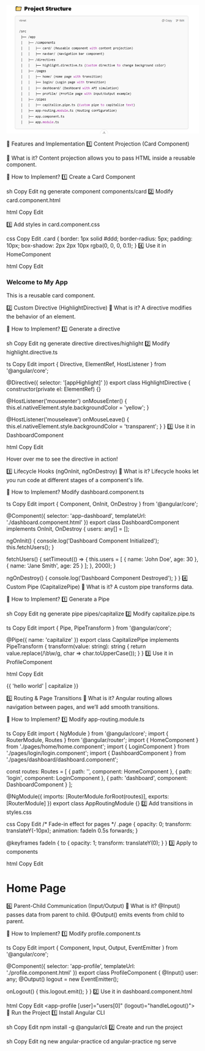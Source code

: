 ![alt text](image.png)






📌 Features and Implementation
1️⃣ Content Projection (Card Component)


📌 What is it?
Content projection allows you to pass HTML inside a reusable component.


📌 How to Implement?
1️⃣ Create a Card Component

sh
Copy
Edit
ng generate component components/card
2️⃣ Modify card.component.html

html
Copy
Edit
<div class="card">
  <div class="card-body">
    <ng-content></ng-content> <!-- Content Projection -->
  </div>
</div>
3️⃣ Add styles in card.component.css

css
Copy
Edit
.card {
  border: 1px solid #ddd;
  border-radius: 5px;
  padding: 10px;
  box-shadow: 2px 2px 10px rgba(0, 0, 0, 0.1);
}
4️⃣ Use it in HomeComponent

html
Copy
Edit
<app-card>
  <h3>Welcome to My App</h3>
  <p>This is a reusable card component.</p>
</app-card>
2️⃣ Custom Directive (HighlightDirective)
📌 What is it?
A directive modifies the behavior of an element.

📌 How to Implement?
1️⃣ Generate a directive

sh
Copy
Edit
ng generate directive directives/highlight
2️⃣ Modify highlight.directive.ts

ts
Copy
Edit
import { Directive, ElementRef, HostListener } from '@angular/core';

@Directive({
  selector: '[appHighlight]'
})
export class HighlightDirective {
  constructor(private el: ElementRef) {}

  @HostListener('mouseenter') onMouseEnter() {
    this.el.nativeElement.style.backgroundColor = 'yellow';
  }

  @HostListener('mouseleave') onMouseLeave() {
    this.el.nativeElement.style.backgroundColor = 'transparent';
  }
}
3️⃣ Use it in DashboardComponent

html
Copy
Edit
<p appHighlight>Hover over me to see the directive in action!</p>
3️⃣ Lifecycle Hooks (ngOnInit, ngOnDestroy)
📌 What is it?
Lifecycle hooks let you run code at different stages of a component's life.

📌 How to Implement?
Modify dashboard.component.ts

ts
Copy
Edit
import { Component, OnInit, OnDestroy } from '@angular/core';

@Component({
  selector: 'app-dashboard',
  templateUrl: './dashboard.component.html'
})
export class DashboardComponent implements OnInit, OnDestroy {
  users: any[] = [];

  ngOnInit() {
    console.log('Dashboard Component Initialized');
    this.fetchUsers();
  }

  fetchUsers() {
    setTimeout(() => {
      this.users = [
        { name: 'John Doe', age: 30 },
        { name: 'Jane Smith', age: 25 }
      ];
    }, 2000);
  }

  ngOnDestroy() {
    console.log('Dashboard Component Destroyed');
  }
}
4️⃣ Custom Pipe (CapitalizePipe)
📌 What is it?
A custom pipe transforms data.

📌 How to Implement?
1️⃣ Generate a Pipe

sh
Copy
Edit
ng generate pipe pipes/capitalize
2️⃣ Modify capitalize.pipe.ts

ts
Copy
Edit
import { Pipe, PipeTransform } from '@angular/core';

@Pipe({
  name: 'capitalize'
})
export class CapitalizePipe implements PipeTransform {
  transform(value: string): string {
    return value.replace(/\b\w/g, char => char.toUpperCase());
  }
}
3️⃣ Use it in ProfileComponent

html
Copy
Edit
<p>{{ 'hello world' | capitalize }}</p>
5️⃣ Routing & Page Transitions
📌 What is it?
Angular routing allows navigation between pages, and we’ll add smooth transitions.

📌 How to Implement?
1️⃣ Modify app-routing.module.ts

ts
Copy
Edit
import { NgModule } from '@angular/core';
import { RouterModule, Routes } from '@angular/router';
import { HomeComponent } from './pages/home/home.component';
import { LoginComponent } from './pages/login/login.component';
import { DashboardComponent } from './pages/dashboard/dashboard.component';

const routes: Routes = [
  { path: '', component: HomeComponent },
  { path: 'login', component: LoginComponent },
  { path: 'dashboard', component: DashboardComponent }
];

@NgModule({
  imports: [RouterModule.forRoot(routes)],
  exports: [RouterModule]
})
export class AppRoutingModule {}
2️⃣ Add transitions in styles.css

css
Copy
Edit
/* Fade-in effect for pages */
.page {
  opacity: 0;
  transform: translateY(-10px);
  animation: fadeIn 0.5s forwards;
}

@keyframes fadeIn {
  to {
    opacity: 1;
    transform: translateY(0);
  }
}
3️⃣ Apply to components

html
Copy
Edit
<div class="page">
  <h1>Home Page</h1>
</div>
6️⃣ Parent-Child Communication (Input/Output)
📌 What is it?
@Input() passes data from parent to child.
@Output() emits events from child to parent.

📌 How to Implement?
1️⃣ Modify profile.component.ts

ts
Copy
Edit
import { Component, Input, Output, EventEmitter } from '@angular/core';

@Component({
  selector: 'app-profile',
  templateUrl: './profile.component.html'
})
export class ProfileComponent {
  @Input() user: any;
  @Output() logout = new EventEmitter<void>();

  onLogout() {
    this.logout.emit();
  }
}
2️⃣ Use it in dashboard.component.html

html
Copy
Edit
<app-profile [user]="users[0]" (logout)="handleLogout()"></app-profile>
🚀 Run the Project
1️⃣ Install Angular CLI

sh
Copy
Edit
npm install -g @angular/cli
2️⃣ Create and run the project

sh
Copy
Edit
ng new angular-practice
cd angular-practice
ng serve

